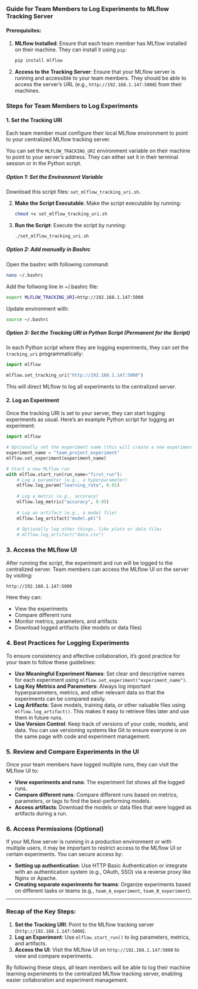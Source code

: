 ### Guide for Team Members to Log Experiments to MLflow Tracking Server

#### Prerequisites:

1. **MLflow Installed**: Ensure that each team member has MLflow installed on their machine. They can install it using `pip`:
   ```bash
   pip install mlflow
   ```

2. **Access to the Tracking Server**: Ensure that your MLflow server is running and accessible to your team members. They should be able to access the server’s URL (e.g., `http://192.168.1.147:5000`) from their machines.

### Steps for Team Members to Log Experiments

#### 1. **Set the Tracking URI**

Each team member must configure their local MLflow environment to point to your centralized MLflow tracking server.

You can set the `MLFLOW_TRACKING_URI` environment variable on their machine to point to your server’s address. They can either set it in their terminal session or in the Python script.

##### Option 1: Set the Environment Variable 

   Download this script files: `set_mlflow_tracking_uri.sh`.

2. **Make the Script Executable**:
   Make the script executable by running:
   ```bash
   chmod +x set_mlflow_tracking_uri.sh
   ```

3. **Run the Script**:
   Execute the script by running:
   ```bash
   ./set_mlflow_tracking_uri.sh
    ```


##### Option 2: Add manually in Bashrc 

Open the bashrc with following command:
```bash
nano ~/.bashrc
```

Add the follwong line in ~/.bashrc file:

```bash
export MLFLOW_TRACKING_URI=http://192.168.1.147:5000
```

Update environment with:

```bash
source ~/.bashrc
```

##### Option 3: Set the Tracking URI in Python Script (Permanent for the Script)
In each Python script where they are logging experiments, they can set the `tracking_uri` programmatically:

```python
import mlflow

mlflow.set_tracking_uri("http://192.168.1.147:5000")
```

This will direct MLflow to log all experiments to the centralized server.

#### 2. **Log an Experiment**

Once the tracking URI is set to your server, they can start logging experiments as usual. Here’s an example Python script for logging an experiment:

```python
import mlflow

# Optionally set the experiment name (this will create a new experiment or use an existing one)
experiment_name = "team_project_experiment"
mlflow.set_experiment(experiment_name)

# Start a new MLflow run
with mlflow.start_run(run_name="first_run"):
    # Log a parameter (e.g., a hyperparameter)
    mlflow.log_param("learning_rate", 0.01)
    
    # Log a metric (e.g., accuracy)
    mlflow.log_metric("accuracy", 0.95)
    
    # Log an artifact (e.g., a model file)
    mlflow.log_artifact("model.pkl")
    
    # Optionally log other things, like plots or data files
    # mlflow.log_artifact("data.csv")
```

### 3. **Access the MLflow UI**

After running the script, the experiment and run will be logged to the centralized server. Team members can access the MLflow UI on the server by visiting:

```bash
http://192.168.1.147:5000
```

Here they can:
- View the experiments
- Compare different runs
- Monitor metrics, parameters, and artifacts
- Download logged artifacts (like models or data files)

### 4. **Best Practices for Logging Experiments**

To ensure consistency and effective collaboration, it’s good practice for your team to follow these guidelines:

- **Use Meaningful Experiment Names**: Set clear and descriptive names for each experiment using `mlflow.set_experiment("experiment_name")`.
- **Log Key Metrics and Parameters**: Always log important hyperparameters, metrics, and other relevant data so that the experiments can be compared easily.
- **Log Artifacts**: Save models, training data, or other valuable files using `mlflow.log_artifact()`. This makes it easy to retrieve files later and use them in future runs.
- **Use Version Control**: Keep track of versions of your code, models, and data. You can use versioning systems like Git to ensure everyone is on the same page with code and experiment management.

### 5. **Review and Compare Experiments in the UI**

Once your team members have logged multiple runs, they can visit the MLflow UI to:
- **View experiments and runs**: The experiment list shows all the logged runs.
- **Compare different runs**: Compare different runs based on metrics, parameters, or tags to find the best-performing models.
- **Access artifacts**: Download the models or data files that were logged as artifacts during a run.

### 6. **Access Permissions (Optional)**

If your MLflow server is running in a production environment or with multiple users, it may be important to restrict access to the MLflow UI or certain experiments. You can secure access by:
- **Setting up authentication**: Use HTTP Basic Authentication or integrate with an authentication system (e.g., OAuth, SSO) via a reverse proxy like Nginx or Apache.
- **Creating separate experiments for teams**: Organize experiments based on different tasks or teams (e.g., `team_A_experiment`, `team_B_experiment`).

---

### Recap of the Key Steps:

1. **Set the Tracking URI**: Point to the MLflow tracking server (`http://192.168.1.147:5000`).
2. **Log an Experiment**: Use `mlflow.start_run()` to log parameters, metrics, and artifacts.
3. **Access the UI**: Visit the MLflow UI on `http://192.168.1.147:5000` to view and compare experiments.

By following these steps, all team members will be able to log their machine learning experiments to the centralized MLflow tracking server, enabling easier collaboration and experiment management.